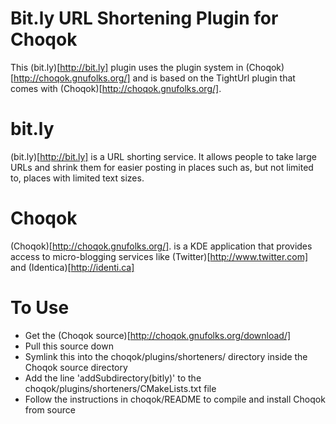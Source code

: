 Bit.ly URL Shortening Plugin for Choqok
========================

This (bit.ly)[http://bit.ly] plugin uses the plugin system in (Choqok)[http://choqok.gnufolks.org/] and is based on the TightUrl plugin that comes with (Choqok)[http://choqok.gnufolks.org/].

bit.ly
======

(bit.ly)[http://bit.ly] is a URL shorting service. It allows people to take large URLs and shrink them for easier posting in places such as, but not limited to, places with limited text sizes.


Choqok
======

(Choqok)[http://choqok.gnufolks.org/]. is a KDE application that provides access to micro-blogging services like (Twitter)[http://www.twitter.com] and (Identica)[http://identi.ca]

To Use
======

* Get the (Choqok source)[http://choqok.gnufolks.org/download/]
* Pull this source down
* Symlink this into the choqok/plugins/shorteners/ directory inside the Choqok source directory
* Add the line 'addSubdirectory(bitly)' to the choqok/plugins/shorteners/CMakeLists.txt file
* Follow the instructions in choqok/README to compile and install Choqok from source
